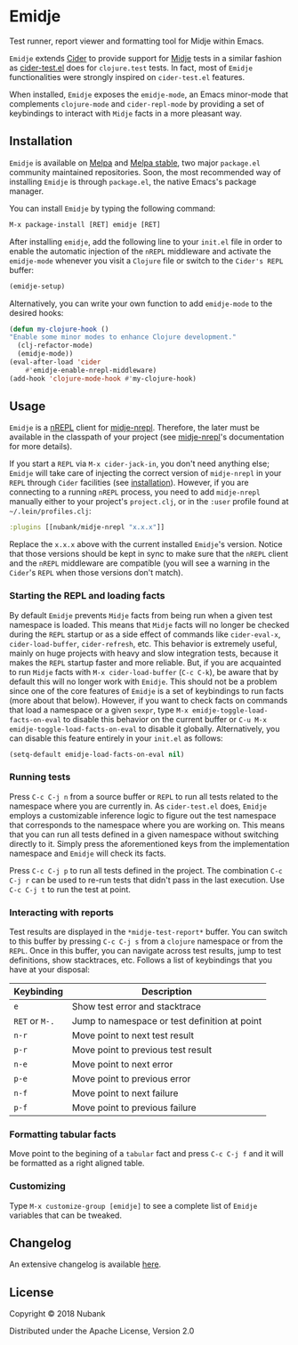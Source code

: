 # Emidje

Test runner, report viewer and formatting tool for Midje within Emacs.

`Emidje` extends [Cider][cider] to provide support for [Midje][midje] tests in a
similar fashion as
[cider-test.el](https://github.com/clojure-emacs/cider/blob/master/cider-test.el)
does for `clojure.test` tests. In fact, most of `Emidje` functionalities were
strongly inspired on `cider-test.el` features.

When installed, `Emidje` exposes the `emidje-mode`, an Emacs minor-mode that
complements `clojure-mode` and `cider-repl-mode` by providing a set of
keybindings to interact with `Midje` facts in a more pleasant way.

## Installation

`Emidje` is available on [Melpa][melpa] and [Melpa stable][melpa-stable], two
major `package.el` community maintained repositories. Soon, the most recommended
way of installing `Emidje` is through `package.el`, the native Emacs's package
manager.

You can install `Emidje` by typing the following command:

```el
M-x package-install [RET] emidje [RET]
```

After installing `emidje`, add the following line to your `init.el` file in
order to enable the automatic injection of the `nREPL` middleware and activate the `emidje-mode` whenever you visit a `Clojure` file or
switch to the `Cider's REPL` buffer:

```el
(emidje-setup)
```

Alternatively, you can write your own function to add `emidje-mode` to the
desired hooks:

```el
(defun my-clojure-hook ()
"Enable some minor modes to enhance Clojure development."
  (clj-refactor-mode)
  (emidje-mode))
(eval-after-load 'cider
    #'emidje-enable-nrepl-middleware)
(add-hook 'clojure-mode-hook #'my-clojure-hook)
```

## Usage

`Emidje` is a [nREPL][nrepl] client for [midje-nrepl][midje-nrepl]. Therefore,
the later must be available in the classpath of your project (see
[midje-nrepl][midje-nrepl]'s documentation for more details).

If you start a `REPL` via `M-x cider-jack-in`, you don't need anything else;
`Emidje` will take care of injecting the correct version of `midje-nrepl` in
your `REPL` through `Cider` facilities (see [installation](Installation)). However, if you are connecting to a
running `nREPL` process, you need to add `midje-nrepl` manually either to your
project's `project.clj`, or in the `:user` profile found at
`~/.lein/profiles.clj`:

```clojure
:plugins [[nubank/midje-nrepl "x.x.x"]]
```

Replace the `x.x.x` above with the current installed `Emidje`'s version. Notice
that those versions should be kept in sync to make sure that the `nREPL` client
and the `nREPL` middleware are compatible (you will see a warning in the
`Cider`'s `REPL` when those versions don't match).

### Starting the REPL and loading facts

By default `Emidje` prevents `Midje` facts from being run when a given test
namespace is loaded. This means that `Midje` facts will no longer be checked
during the `REPL` startup or as a side effect of commands like `cider-eval-x`,
`cider-load-buffer`, `cider-refresh`, etc. This behavior is extremely useful,
mainly on huge projects with heavy and slow integration tests, because it makes
the `REPL` startup faster and more reliable. But, if you are acquainted to run
`Midje` facts with `M-x cider-load-buffer` (`C-c C-k`), be aware that by default
this will no longer work with `Emidje`. This should not be a problem since one
of the core features of `Emidje` is a set of keybindings to run facts (more
about that below). However, if you want to check facts on commands that load a
namespace or a given `sexpr`, type `M-x emidje-toggle-load-facts-on-eval` to
disable this behavior on the current buffer or `C-u M-x
emidje-toggle-load-facts-on-eval` to disable it globally. Alternatively, you can
disable this feature entirely in your `init.el` as follows:

```el
(setq-default emidje-load-facts-on-eval nil)
```

### Running tests

Press `C-c C-j n` from a source buffer or `REPL` to run all tests related to the
namespace where you are currently in. As `cider-test.el` does, `Emidje` employs
a customizable inference logic to figure out the test namespace that corresponds
to the namespace where you are working on. This means that you can run all tests
defined in a given namespace without switching directly to it. Simply press the
aforementioned keys from the implementation namespace and `Emidje` will check
its facts.

Press `C-c C-j p` to run all tests defined in the project. The combination `C-c
C-j r` can be used to re-run tests that didn't pass in the last execution. Use
`C-c C-j t` to run the test at point.

### Interacting with reports

Test results are displayed in the `*midje-test-report*` buffer. You can switch
to this buffer by pressing `C-c C-j s` from a `clojure` namespace or from the
`REPL`. Once in this buffer, you can navigate across test results, jump to test
definitions, show stacktraces, etc. Follows a list of keybindings that you have
at your disposal:

| Keybinding | Description |
| --------------- | --------------------------------------------- |
| `e` | Show test error and stacktrace |
| `RET` or `M-.` | Jump to namespace or test definition at point |
| `n-r` | Move point to next test result |
| `p-r` | Move point to previous test result |
| `n-e` | Move point to next error |
| `p-e` | Move point to previous error |
| `n-f` | Move point to next failure |
| `p-f` | Move point to previous failure |

### Formatting tabular facts

Move point to the begining of a `tabular` fact and press `C-c C-j f` and it will
be formatted as a right aligned table.

### Customizing

Type `M-x customize-group [emidje]` to see a complete list of `Emidje` variables
that can be tweaked.

## Changelog

An extensive changelog is available [here](CHANGELOG.md).

## License
Copyright © 2018 Nubank

Distributed under the Apache License, Version 2.0

[cider]: https://github.com/clojure-emacs/cider
[melpa]: https://melpa.org/
[melpa-stable]: https://stable.melpa.org/
[midje]: https://github.com/marick/Midje
[midje-nrepl]: https://github.com/nubank/midje-nrepl
[nrepl]: https://github.com/nrepl/nrepl
